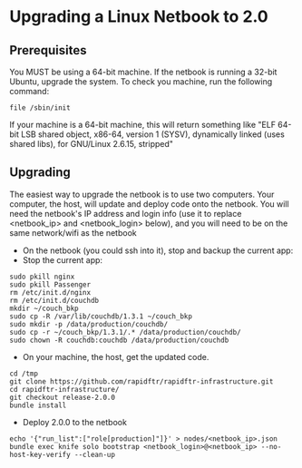 # Upgrading a Linux Netbook to 2.0

## Prerequisites
You MUST be using a 64-bit machine.  If the netbook is running a 32-bit
Ubuntu, upgrade the system. To check you machine, run the following
command:
```
file /sbin/init 
```
If your machine is a 64-bit machine, this will return something like "ELF 64-bit LSB shared object, x86-64, version 1 (SYSV), dynamically linked (uses shared libs), for GNU/Linux 2.6.15, stripped"

## Upgrading
The easiest way to upgrade the netbook is to use two computers.  Your computer, the host, will update and deploy code onto the netbook.  You will need the netbook's IP address and login info (use it to replace <netbook_ip> and <netbook_login> below), and you will need to be on the same network/wifi as the netbook
* On the netbook (you could ssh into it), stop and backup the current app:
* Stop the current app:
```
sudo pkill nginx
sudo pkill Passenger
rm /etc/init.d/nginx
rm /etc/init.d/couchdb
mkdir ~/couch_bkp
sudo cp -R /var/lib/couchdb/1.3.1 ~/couch_bkp
sudo mkdir -p /data/production/couchdb/
sudo cp -r ~/couch_bkp/1.3.1/.* /data/production/couchdb/
sudo chown -R couchdb:couchdb /data/production/couchdb
```

* On your machine, the host, get the updated code.
```
cd /tmp
git clone https://github.com/rapidftr/rapidftr-infrastructure.git
cd rapidftr-infrastructure/
git checkout release-2.0.0
bundle install
```
* Deploy 2.0.0 to the netbook
```
echo '{"run_list":["role[production]"]}' > nodes/<netbook_ip>.json
bundle exec knife solo bootstrap <netbook_login>@<netbook_ip> --no-host-key-verify --clean-up
```
